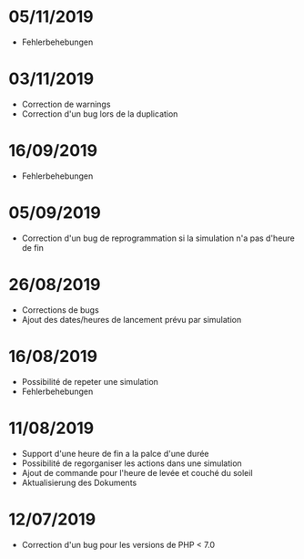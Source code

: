 # 05/11/2019

- Fehlerbehebungen

# 03/11/2019

- Correction de warnings
- Correction d'un bug lors de la duplication

# 16/09/2019

- Fehlerbehebungen

# 05/09/2019

- Correction d'un bug de reprogrammation si la simulation n'a pas d'heure de fin

# 26/08/2019

- Corrections de bugs
- Ajout des dates/heures de lancement prévu par simulation

# 16/08/2019

- Possibilité de repeter une simulation
- Fehlerbehebungen

# 11/08/2019

- Support d'une heure de fin a la palce d'une durée
- Possibilité de regorganiser les actions dans une simulation
- Ajout de commande pour l'heure de levée et couché du soleil
- Aktualisierung des Dokuments

# 12/07/2019

- Correction d'un bug pour les versions de PHP < 7.0
